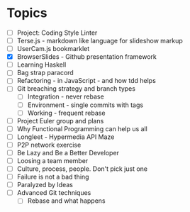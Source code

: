 # Topics

  - [ ] Project: Coding Style Linter
  - [ ] Terse.js - markdown like language for slideshow markup
  - [ ] UserCam.js bookmarklet
  - [x] BrowserSlides - Github presentation framework
  - [ ] Learning Haskell
  - [ ] Bag strap paracord
  - [ ] Refactoring - in JavaScript - and how tdd helps
  - [ ] Git breaching strategy and branch types
    - [ ] Integration - never rebase
    - [ ] Environment - single commits with tags
    - [ ] Working - frequent rebase
  - [ ] Project Euler group and plans
  - [ ] Why Functional Programming can help us all
  - [ ] Longleet - Hypermedia API Maze
  - [ ] P2P network exercise
  - [ ] Be Lazy and Be a Better Developer
  - [ ] Loosing a team member
  - [ ] Culture, process, people. Don't pick just one
  - [ ] Failure is not a bad thing
  - [ ] Paralyzed by Ideas
  - [ ] Advanced Git techniques
    - [ ] Rebase and what happens
